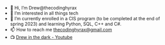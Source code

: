 - 👋 Hi, I’m Drew@thecodinghyrax
- 👀 I’m interested in all things tech
- 🌱 I’m currently enrolled in a CIS program (to be completed at the end of spring 2023) and learning Python, SQL, C++ and C#. 
- 📫 How to reach me thecodinghyrax@gmail.com
- 📺 [Drew in the dark - Youtube](https://www.youtube.com/channel/UCzGNAIqay_p-WialgGPv--w)

<!---
thecodinghyrax/thecodinghyrax is a ✨ special ✨ repository because its `README.md` (this file) appears on your GitHub profile.
You can click the Preview link to take a look at your changes.
--->
